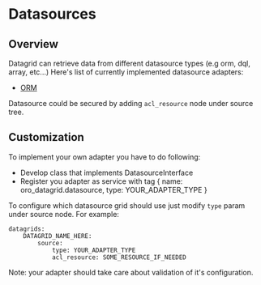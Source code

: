 Datasources
===========

Overview
--------

Datagrid can retrieve data from different datasource types (e.g orm, dql, array, etc...)
Here's list of currently implemented datasource adapters:

 - [ORM](datasources/orm.md)

Datasource could be secured by adding `acl_resource` node under source tree.

Customization
-------------

To implement your own adapter you have to do following:

 - Develop class that implements DatasourceInterface
 - Register you adapter as service with tag { name: oro_datagrid.datasource, type: YOUR_ADAPTER_TYPE }

To configure which datasource grid should use just modify `type` param under source node.
For example:
```
datagrids:
    DATAGRID_NAME_HERE:
        source:
            type: YOUR_ADAPTER_TYPE
            acl_resource: SOME_RESOURCE_IF_NEEDED
```

Note: your adapter should take care about validation of it's configuration.
